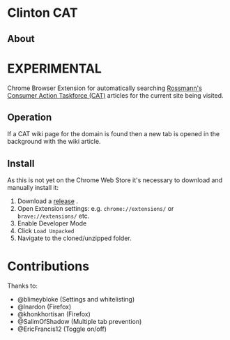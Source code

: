 # Clinton CAT

## About

# EXPERIMENTAL

Chrome Browser Extension for automatically
searching [Rossmann's Consumer Action Taskforce (CAT)](https://wiki.rossmanngroup.com/wiki/Mission_statement) articles
for the current site being visited.

## Operation

If a CAT wiki page for the domain is found then a new tab is opened in the background with the wiki article.

## Install

As this is not yet on the Chrome Web Store it's necessary to download and manually install it:

1. Download a [release](https://github.com/WayneKeenan/ClintonCAT/releases) .
2. Open Extension settings: e.g. `chrome://extensions/`  or `brave://extensions/` etc.
3. Enable Developer Mode
4. Click `Load Unpacked`
5. Navigate to the cloned/unzipped folder.

# Contributions

Thanks to:

- @blimeybloke  (Settings and whitelisting)
- @lnardon (Firefox)
- @khonkhortisan (Firefox)
- @SalimOfShadow (Multiple tab prevention)
- @EricFrancis12 (Toggle on/off)
